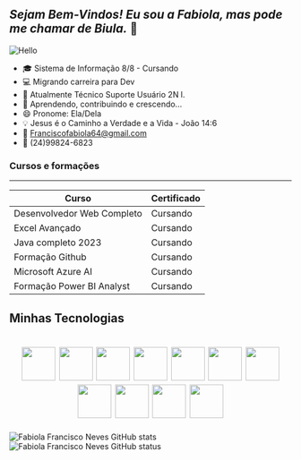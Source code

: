 
<!-- Cabeçalhos -->

## _Sejam Bem-Vindos! Eu sou a Fabiola, mas pode me chamar de Biula._ 👋


![Hello](https://media.tenor.com/QEBvTb9FaBkAAAAj/ops.gif)



- 🎓 Sistema de Informação 8/8 - Cursando
- 💻 Migrando carreira para Dev
- 🔭 Atualmente Técnico Suporte Usuário 2N l.
- 🌱 Aprendendo, contribuindo e crescendo...
- 😄 Pronome: Ela/Dela
- 💡 Jesus é o Caminho a Verdade e a Vida - João 14:6
- 📧 Franciscofabiola64@gmail.com
- 📱 (24)99824-6823



###  Cursos e formações
-----------------------------------

| Curso       | Certificado |
| ----------- | ----------- |
| Desenvolvedor Web Completo | Cursando |
| Excel Avançado     | Cursando  |
| Java completo 2023 | Cursando  |
| Formação Github    | Cursando  |
| Microsoft Azure AI | Cursando  | 
|Formação Power BI Analyst | Cursando |


## Minhas Tecnologias 

<h1 align="center">
<img src= "https://cdn.jsdelivr.net/gh/devicons/devicon@latest/icons/java/java-original.svg" width="60px">
<img src= "https://cdn.jsdelivr.net/gh/devicons/devicon@latest/icons/html5/html5-plain-wordmark.svg" width="60px">
<img src="https://cdn.jsdelivr.net/gh/devicons/devicon@latest/icons/css3/css3-original-wordmark.svg" width="60px">
<img src="https://cdn.jsdelivr.net/gh/devicons/devicon@latest/icons/php/php-original.svg" width="60px">
<img src="https://cdn.jsdelivr.net/gh/devicons/devicon@latest/icons/mysql/mysql-original.svg" width="60px">
<img src="https://cdn.jsdelivr.net/gh/devicons/devicon@latest/icons/jquery/jquery-original-wordmark.svg" width="60px">
<img src="https://cdn.jsdelivr.net/gh/devicons/devicon@latest/icons/apache/apache-original.svg" width="60px">
<img src="https://cdn.jsdelivr.net/gh/devicons/devicon@latest/icons/sass/sass-original.svg" width="60px">
<img src="https://cdn.jsdelivr.net/gh/devicons/devicon@latest/icons/bootstrap/bootstrap-original-wordmark.svg"width="60px">
<img src="https://cdn.jsdelivr.net/gh/devicons/devicon@latest/icons/git/git-original-wordmark.svg" width="60px">
<img src="https://cdn.jsdelivr.net/gh/devicons/devicon@latest/icons/azure/azure-original-wordmark.svg" width="60px"/>
</h1>

 ![Fabiola Francisco Neves GitHub stats](https://github-readme-stats.vercel.app/api?username=bbiula&theme=midnight-purple&show_icons=true)
 ![Fabiola Francisco Neves GitHub status](https://github-readme-stats.vercel.app/api/top-langs/?username=bbiula&layout=compact&langs_count=7&theme=midnight-purple)

